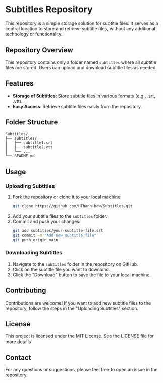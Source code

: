 # Subtitles Repository

This repository is a simple storage solution for subtitle files. It serves as a central location to store and retrieve subtitle files, without any additional technology or functionality.

## Repository Overview

This repository contains only a folder named `subtitles` where all subtitle files are stored. Users can upload and download subtitle files as needed.

## Features

- **Storage of Subtitles**: Store subtitle files in various formats (e.g., .srt, .vtt).
- **Easy Access**: Retrieve subtitle files easily from the repository.

## Folder Structure

```plaintext
Subtitles/
├── subtitles/
│   ├── subtitle1.srt
│   ├── subtitle2.vtt
│   └── ...
└── README.md
```

## Usage

### Uploading Subtitles

1. Fork the repository or clone it to your local machine:
    ```sh
    git clone https://github.com/HThanh-how/Subtitles.git
    ```
2. Add your subtitle files to the `subtitles` folder.
3. Commit and push your changes:
    ```sh
    git add subtitles/your-subtitle-file.srt
    git commit -m "Add new subtitle file"
    git push origin main
    ```

### Downloading Subtitles

1. Navigate to the `subtitles` folder in the repository on GitHub.
2. Click on the subtitle file you want to download.
3. Click the "Download" button to save the file to your local machine.

## Contributing

Contributions are welcome! If you want to add new subtitle files to the repository, follow the steps in the "Uploading Subtitles" section.

## License

This project is licensed under the MIT License. See the [LICENSE](LICENSE) file for more details.

## Contact

For any questions or suggestions, please feel free to open an issue in the repository.

